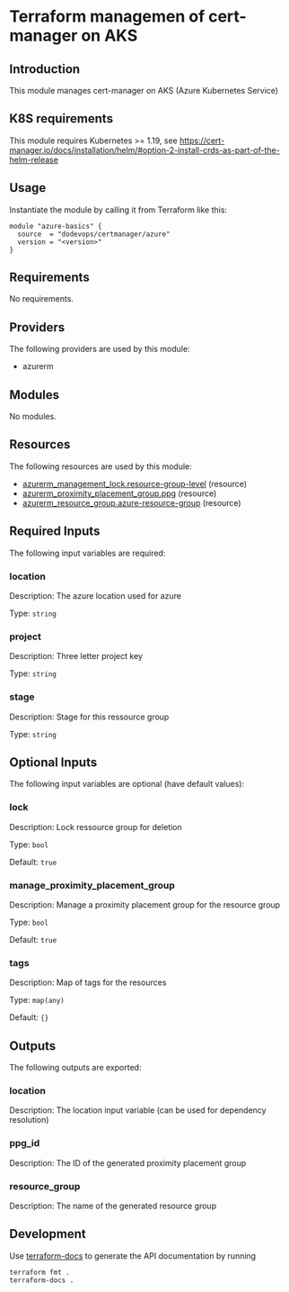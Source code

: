 # Terraform managemen of cert-manager on AKS

## Introduction

This module manages cert-manager on AKS (Azure Kubernetes Service)

## K8S requirements

This module requires Kubernetes >= 1.19, see https://cert-manager.io/docs/installation/helm/#option-2-install-crds-as-part-of-the-helm-release

## Usage

Instantiate the module by calling it from Terraform like this:

```hcl
module "azure-basics" {
  source  = "dodevops/certmanager/azure"
  version = "<version>"
}
```


<!-- BEGIN_TF_DOCS -->
## Requirements

No requirements.

## Providers

The following providers are used by this module:

- azurerm

## Modules

No modules.

## Resources

The following resources are used by this module:

- [azurerm_management_lock.resource-group-level](https://registry.terraform.io/providers/hashicorp/azurerm/latest/docs/resources/management_lock) (resource)
- [azurerm_proximity_placement_group.ppg](https://registry.terraform.io/providers/hashicorp/azurerm/latest/docs/resources/proximity_placement_group) (resource)
- [azurerm_resource_group.azure-resource-group](https://registry.terraform.io/providers/hashicorp/azurerm/latest/docs/resources/resource_group) (resource)

## Required Inputs

The following input variables are required:

### location

Description: The azure location used for azure

Type: `string`

### project

Description: Three letter project key

Type: `string`

### stage

Description: Stage for this ressource group

Type: `string`

## Optional Inputs

The following input variables are optional (have default values):

### lock

Description: Lock ressource group for deletion

Type: `bool`

Default: `true`

### manage\_proximity\_placement\_group

Description: Manage a proximity placement group for the resource group

Type: `bool`

Default: `true`

### tags

Description: Map of tags for the resources

Type: `map(any)`

Default: `{}`

## Outputs

The following outputs are exported:

### location

Description: The location input variable (can be used for dependency resolution)

### ppg\_id

Description: The ID of the generated proximity placement group

### resource\_group

Description: The name of the generated resource group
<!-- END_TF_DOCS -->

## Development

Use [terraform-docs](https://terraform-docs.io/) to generate the API documentation by running

    terraform fmt .
    terraform-docs .
